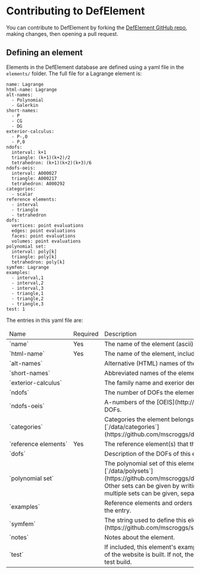# Contributing to DefElement
You can contribute to DefElement by forking the [DefElement GitHub repo](https://github.com/mscroggs/defelement.com),
making changes, then opening a pull request.

## Defining an element
Elements in the DefElement database are defined using a yaml file in the `elements/` folder.
The full file for a Lagrange element is:

```
name: Lagrange
html-name: Lagrange
alt-names:
  - Polynomial
  - Galerkin
short-names:
  - P
  - CG
  - DG
exterior-calculus:
  - P-,0
  - P,0
ndofs:
  interval: k+1
  triangle: (k+1)(k+2)/2
  tetrahedron: (k+1)(k+2)(k+3)/6
ndofs-oeis:
  interval: A000027
  triangle: A000217
  tetrahedron: A000292
categories:
  - scalar
reference elements:
  - interval
  - triangle
  - tetrahedron
dofs:
  vertices: point evaluations
  edges: point evaluations
  faces: point evaluations
  volumes: point evaluations
polynomial set:
  interval: poly[k]
  triangle: poly[k]
  tetrahedron: poly[k]
symfem: Lagrange
examples:
  - interval,1
  - interval,2
  - interval,3
  - triangle,1
  - triangle,2
  - triangle,3
test: 1
```

The entries in this yaml file are:

<table class='bordered align-left'>
<thead>
<tr><td>Name</td><td>Required</td><td>Description</td></tr>
</thead>
<tr><td>`name`</td><td>Yes</td><td>The name of the element (ascii).</td></tr>
<tr><td>`html-name`</td><td>Yes</td><td>The name of the element, including HTML special characters.</td></tr>
<tr><td>`alt-names`</td><td></td><td>Alternative (HTML) names of the element.</td></tr>
<tr><td>`short-names`</td><td></td><td>Abbreviated names of the element.</td></tr>
<tr><td>`exterior-calculus`</td><td></td><td>The family name and exerior derivatuve order.</td></tr>
<tr><td>`ndofs`</td><td></td><td>The number of DOFs the element has.</td></tr>
<tr><td>`ndofs-oeis`</td><td></td><td>A-numbers of the [OEIS](http://oeis.org) sequence(s) giving the number of DOFs.</td></tr>
<tr><td>`categories`</td><td></td><td>Categories the element belongs to. Categories are defined in the file [`/data/categories`](https://github.com/mscroggs/defelement.com/blob/main/data/categories).</td></tr>
<tr><td>`reference&nbsp;elements`</td><td>Yes</td><td>The reference element(s) that this finite element can be defined on.</td></tr>
<tr><td>`dofs`</td><td></td><td>Description of the DOFs of this element.</td></tr>
<tr><td>`polynomial&nbsp;set`</td><td></td><td>The polynomial set of this element. This can use sets defined in the file [`/data/polysets`](https://github.com/mscroggs/defelement.com/blob/main/data/polysets). Other sets can be given by writing `<k>[LaTeX definition of set]`. Unions of multiple sets can be given, separated by ` && `.</td></tr>
<tr><td>`examples`</td><td></td><td>Reference elements and orders to be included in the examples section of the entry.</td></tr>
<tr><td>`symfem`</td><td></td><td>The string used to define this element in [symfem](https://github.com/mscroggs/symfem)'s `create_element` function.</td></tr>
<tr><td>`notes`</td><td></td><td>Notes about the element.</td></tr>
<tr><td>`test`</td><td></td><td>If included, this element's examples will be included when the test version of the website is built. If not, the examples will be skipped to speed up the test build.</td></tr>
</table>
